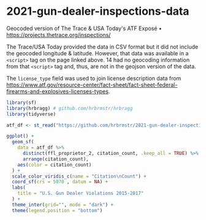 # 2021-gun-dealer-inspections-data
Geocoded version of The Trace &amp; USA Today's ATF Exposé • https://projects.thetrace.org/inspections/

The Trace/USA Today provided the data in CSV format but it did not include the geocoded longitude & latitude. However, that data was available in a `<script>` tag on the page linked above. 14 had no geocoding information from that `<script>` tag and, thus, are not in the geojson version of the data.

The `license_type` field was used to join license description data from <https://www.atf.gov/resource-center/fact-sheet/fact-sheet-federal-firearms-and-explosives-licenses-types>.

```r
library(sf)
library(hrbragg) # github.com/hrbrmstr/hrbragg
library(tidyverse)

atf_df <- st_read("https://github.com/hrbrmstr/2021-gun-dealer-inspections-data/raw/main/atf-inspection-reports-data.geojson")

ggplot() +
  geom_sf(
    data = atf_df %>% 
      distinct(ffl_proprietor_2, citation_count, .keep_all = TRUE) %>% 
      arrange(citation_count),
    aes(color = citation_count)
  ) +
  scale_color_viridis_c(name = "Citation\nCount") +
  coord_sf(crs = 5070 , datum = NA) +
  labs(
    title = "U.S. Gun Dealer Violations 2015-2017"
  ) +
  theme_inter(grid="", mode = "dark") +
  theme(legend.position = "bottom")
  ```
  
